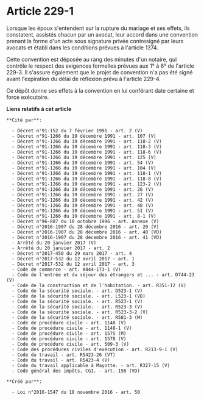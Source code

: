 # Article 229-1

Lorsque les époux s'entendent sur la rupture du mariage et ses effets, ils constatent, assistés chacun par un avocat, leur
accord dans une convention prenant la forme d'un acte sous signature privée contresigné par leurs avocats et établi dans les
conditions prévues à l'article 1374.

Cette convention est déposée au rang des minutes d'un notaire, qui contrôle le respect des exigences formelles prévues aux 1°
à 6° de l'article 229-3. Il s'assure également que le projet de convention n'a pas été signé avant l'expiration du délai de
réflexion prévu à l'article 229-4.

Ce dépôt donne ses effets à la convention en lui conférant date certaine et force exécutoire.

**Liens relatifs à cet article**

	**Cité par**:

	  - Décret n°91-152 du 7 février 1991 - art. 2 (V)
	  - Décret n°91-1266 du 19 décembre 1991 - art. 107 (V)
	  - Décret n°91-1266 du 19 décembre 1991 - art. 118-2 (V)
	  - Décret n°91-1266 du 19 décembre 1991 - art. 118-3 (V)
	  - Décret n°91-1266 du 19 décembre 1991 - art. 118-6 (V)
	  - Décret n°91-1266 du 19 décembre 1991 - art. 125 (V)
	  - Décret n°91-1266 du 19 décembre 1991 - art. 54 (V)
	  - Décret n°91-1266 du 19 décembre 1991 - art. 104 (V)
	  - Décret n°91-1266 du 19 décembre 1991 - art. 118-1 (V)
	  - Décret n°91-1266 du 19 décembre 1991 - art. 118-8 (V)
	  - Décret n°91-1266 du 19 décembre 1991 - art. 123-2 (V)
	  - Décret n°91-1266 du 19 décembre 1991 - art. 26 (V)
	  - Décret n°91-1266 du 19 décembre 1991 - art. 27 (V)
	  - Décret n°91-1266 du 19 décembre 1991 - art. 42 (V)
	  - Décret n°91-1266 du 19 décembre 1991 - art. 48 (V)
	  - Décret n°91-1266 du 19 décembre 1991 - art. 51 (V)
	  - Décret n°91-1266 du 19 décembre 1991 - art. 8-1 (V)
	  - Décret n°96-887 du 10 octobre 1996 - art. Annexe (V)
	  - Décret n°2016-1907 du 28 décembre 2016 - art. 20 (V)
	  - Décret n°2016-1907 du 28 décembre 2016 - art. 40 (VD)
	  - Décret n°2016-1907 du 28 décembre 2016 - art. 41 (VD)
	  - Arrêté du 20 janvier 2017 (V)
	  - Arrêté du 20 janvier 2017 - art. 2
	  - Décret n°2017-450 du 29 mars 2017 - art. 4
	  - Décret n°2017-532 du 12 avril 2017 - art. 1
	  - Décret n°2017-532 du 12 avril 2017 - art. 3
	  - Code de commerce - art. A444-173-1 (V)
	  - Code de l'entrée et du séjour des étrangers et ... - art. D744-23 (V)
	  - Code de la construction et de l'habitation. - art. R351-12 (V)
	  - Code de la sécurité sociale. - art. D523-1 (V)
	  - Code de la sécurité sociale. - art. L523-1 (VD)
	  - Code de la sécurité sociale. - art. R523-1 (V)
	  - Code de la sécurité sociale. - art. R523-3 (V)
	  - Code de la sécurité sociale. - art. R523-3-2 (V)
	  - Code de la sécurité sociale. - art. R581-3 (M)
	  - Code de procédure civile - art. 1148 (V)
	  - Code de procédure civile - art. 1148-1 (V)
	  - Code de procédure civile - art. 1575 (M)
	  - Code de procédure civile - art. 1578 (V)
	  - Code de procédure civile - art. 509-3 (V)
	  - Code des procédures civiles d'exécution - art. R213-9-1 (V)
	  - Code du travail - art. R5423-26 (VT)
	  - Code du travail - art. R5423-4 (V)
	  - Code du travail applicable à Mayotte. - art. R327-15 (V)
	  - Code général des impôts, CGI. - art. 156 (VD)

	**Créé par**:

	  - Loi n°2016-1547 du 18 novembre 2016 - art. 50
